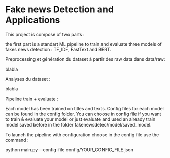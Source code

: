 # Fake news Detection and Applications

This project is compose of two parts : 

the first part is a standart ML pipeline to train and evaluate three models of fakes news detection : TF_IDF, FastText and BERT. 

Preprocessing et génération du dataset à partir des raw data dans data/raw:

blabla

Analyses du dataset :

blabla

Pipeline train + evaluate :

Each model has been trained on titles and texts. Config files for each model can be found in the config folder. You can choose in config file if you want to train & evaluate your model or just evaluate and used an already train model saved before in the folder fakenewsdetec/model/saved_model.

To launch the pipeline with configuration choose in the config file use the command :

python main.py --config-file config/YOUR_CONFIG_FILE.json
